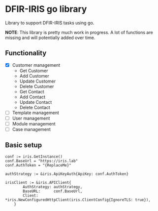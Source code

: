 # DFIR-IRIS go library

Library to support DFIR-IRIS tasks using go.

**NOTE**: This library is pretty much work in progress. 
A lot of functions are missing and will potentially added over time.


## Functionality

- [x] Customer management
  - Get Customer
  - Add Customer
  - Update Customer
  - Delete Customer
  - Get Contact
  - Add Contact
  - Update Contact
  - Delete Contact
- [ ] Template management
- [ ] User management
- [ ] Module management
- [ ] Case management

## Basic setup

```
conf := iris.GetInstance()
conf.BaseUrl = "https://iris.lab"
conf.AuthToken = "{ReplaceMe}"

authStrategy := &iris.ApiKeyAuth{ApiKey: conf.AuthToken}

irisClient := &iris.APIClient{
        AuthStrategy: authStrategy,
        BaseURL:      conf.BaseUrl,
        Client:       *iris.NewConfiguredHttpClient(iris.ClientConfig{IgnoreTLS: true}),
    }
```
